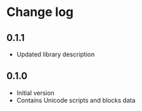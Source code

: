 # Change log

## 0.1.1

- Updated library description

## 0.1.0

- Initial version
- Contains Unicode scripts and blocks data
